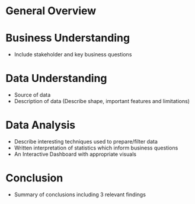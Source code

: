 # General Overview

# Business Understanding

<ul> 
  <li>Include stakeholder and key business questions</li> 
</ul>


# Data Understanding

<ul> 
<li>Source of data </li> 
<li>Description of data (Describe shape, important features and limitations) </li>
</ul>

# Data Analysis

<ul> 
<li>Describe interesting techniques used to prepare/filter data</li>
<li>Written interpretation of statistics which inform business questions</li>
 <li>An Interactive Dashboard with appropriate visuals</li>
 </ul>

# Conclusion

<ul> 
<li>Summary of conclusions including 3 relevant findings</li>
 </ul>
